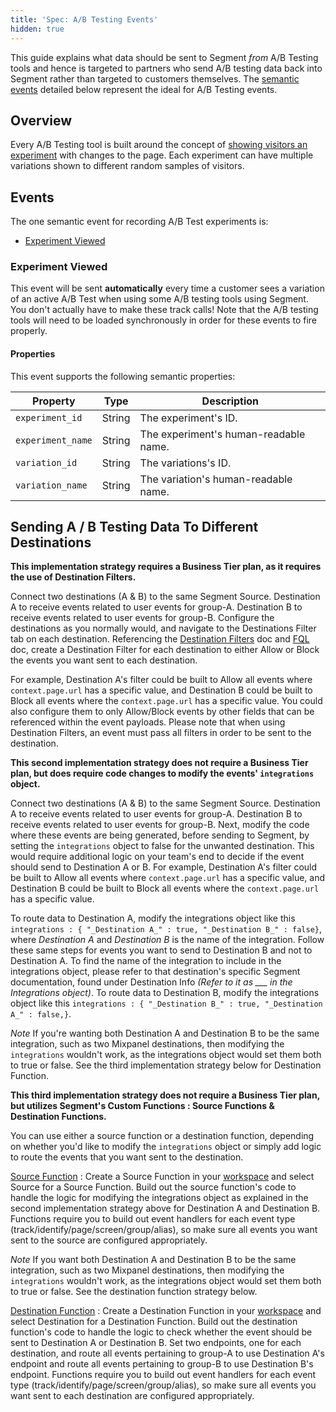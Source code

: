 ```yaml
---
title: 'Spec: A/B Testing Events'
hidden: true
---
```


This guide explains what data should be sent to Segment *from* A/B Testing tools and hence is targeted to partners who send A/B testing data back into Segment rather than targeted to customers themselves. The [semantic events](/docs/connections/spec/semantic/) detailed below represent the ideal for A/B Testing events.

## Overview

Every A/B Testing tool is built around the concept of [showing visitors an experiment](#experiment-viewed) with changes to the page. Each experiment can have multiple variations shown to different random samples of visitors.

## Events

The one semantic event for recording A/B Test experiments is:

* [Experiment Viewed](#experiment-viewed)

### Experiment Viewed

This event will be sent **automatically** every time a customer sees a variation of an active A/B Test when using some A/B testing tools using Segment. You don't actually have to make these track calls! Note that the A/B testing tools will need to be loaded synchronously in order for these events to fire properly.

#### Properties

This event supports the following semantic properties:

Property          | Type   | Description
--------          | ----   | -----------
`experiment_id`   | String | The experiment's ID.
`experiment_name` | String | The experiment's human-readable name.
`variation_id`    | String | The variations's ID.
`variation_name`  | String | The variation's human-readable name.


## Sending A / B Testing Data To Different Destinations

**This implementation strategy requires a Business Tier plan, as it requires the use of Destination Filters.**

Connect two destinations (A & B) to the same Segment Source. Destination A to receive events related to user events for group-A. Destination B to receive events related to user events for group-B. Configure the destinations as you normally would, and navigate to the Destinations Filter tab on each destination. Referencing the [Destination Filters](https://segment.com/docs/connections/destinations/destination-filters/) doc and [FQL](https://segment.com/docs/api/public-api/fql/) doc, create a Destination Filter for each destination to either Allow or Block the events you want sent to each destination. 

For example, Destination A's filter could be built to Allow all events where `context.page.url` has a specific value, and Destination B could be built to Block all events where the `context.page.url` has a specific value. You could also configure them to only Allow/Block events by other fields that can be referenced within the event payloads. Please note that when using Destination Filters, an event must pass all filters in order to be sent to the destination.

**This second implementation strategy does not require a Business Tier plan, but does require code changes to modify the events' `integrations` object.**

Connect two destinations (A & B) to the same Segment Source. Destination A to receive events related to user events for group-A. Destination B to receive events related to user events for group-B. Next, modify the code where these events are being generated, before sending to Segment, by setting the `integrations` object to false for the unwanted destination. This would require additional logic on your team's end to decide if the event should send to Destination A or B. For example, Destination A's filter could be built to Allow all events where `context.page.url` has a specific value, and Destination B could be built to Block all events where the `context.page.url` has a specific value.

To route data to Destination A, modify the integrations object like this `integrations : { "_Destination A_" : true, "_Destination B_" : false}`, where _Destination A_ and _Destination B_ is the name of the integration. Follow these same steps for events you want to send to Destination B and not to Destination A. To find the name of the integration to include in the integrations object, please refer to that destination's specific Segment documentation, found under Destination Info _(Refer to it as ___ in the Integrations object)_. To route data to Destination B, modify the integrations object like this `integrations : { "_Destination B_" : true, "_Destination A_" : false,}`. 

*Note* If you're wanting both Destination A and Destination B to be the same integration, such as two Mixpanel destinations, then modifying the `integrations` wouldn't work, as the integrations object would set them both to true or false. See the third implementation strategy below for Destination Function.

**This third implementation strategy does not require a Business Tier plan, but utilizes Segment's Custom Functions : Source Functions & Destination Functions.**

You can use either a source function or a destination function, depending on whether you'd like to modify the `integrations` object or simply add logic to route the events that you want sent to the destination.

[Source Function](https://segment.com/docs/connections/functions/source-functions/) : Create a Source Function in your [workspace](https://app.segment.com/goto-my-workspace/functions/catalog/new) and select Source for a Source Function. Build out the source function's code to handle the logic for modifying the integrations object as explained in the second implementation strategy above for Destination A and Destination B. Functions require you to build out event handlers for each event type (track/identify/page/screen/group/alias), so make sure all events you want sent to the source are configured appropriately.

*Note* If you want both Destination A and Destination B to be the same integration, such as two Mixpanel destinations, then modifying the `integrations` wouldn't work, as the integrations object would set them both to true or false. See the destination function strategy below.

[Destination Function](https://segment.com/docs/connections/functions/destination-functions/) : Create a Destination Function in your [workspace](https://app.segment.com/goto-my-workspace/functions/catalog/new) and select Destination for a Destination Function. Build out the destination function's code to handle the logic to check whether the event should be sent to Destination A or Destination B. Set two endpoints, one for each destination, and route all events pertaining to group-A to use Destination A's endpoint and route all events pertaining to group-B to use Destination B's endpoint. Functions require you to build out event handlers for each event type (track/identify/page/screen/group/alias), so make sure all events you want sent to each destination are configured appropriately.
